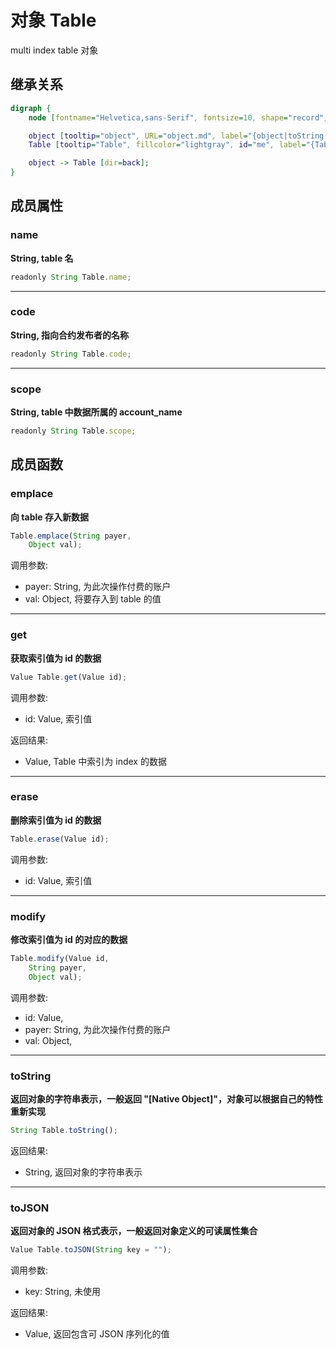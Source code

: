 # 对象 Table
multi index table 对象

## 继承关系
```dot
digraph {
    node [fontname="Helvetica,sans-Serif", fontsize=10, shape="record", style="filled", fillcolor="white"];

    object [tooltip="object", URL="object.md", label="{object|toString()\ltoJSON()\l}"];
    Table [tooltip="Table", fillcolor="lightgray", id="me", label="{Table|name\lcode\lscope\l|emplace()\lget()\lerase()\lmodify()\l}"];

    object -> Table [dir=back];
}
```

## 成员属性
        
### name
**String, table 名**

```JavaScript
readonly String Table.name;
```

--------------------------
### code
**String, 指向合约发布者的名称**

```JavaScript
readonly String Table.code;
```

--------------------------
### scope
**String, table 中数据所属的 account_name**

```JavaScript
readonly String Table.scope;
```

## 成员函数
        
### emplace
**向 table 存入新数据**

```JavaScript
Table.emplace(String payer,
    Object val);
```

调用参数:
* payer: String, 为此次操作付费的账户
* val: Object, 将要存入到 table 的值

--------------------------
### get
**获取索引值为 id 的数据**

```JavaScript
Value Table.get(Value id);
```

调用参数:
* id: Value, 索引值

返回结果:
* Value, Table 中索引为 index 的数据

--------------------------
### erase
**删除索引值为 id 的数据**

```JavaScript
Table.erase(Value id);
```

调用参数:
* id: Value, 索引值

--------------------------
### modify
**修改索引值为 id 的对应的数据**

```JavaScript
Table.modify(Value id,
    String payer,
    Object val);
```

调用参数:
* id: Value, 
* payer: String, 为此次操作付费的账户
* val: Object, 

--------------------------
### toString
**返回对象的字符串表示，一般返回 "[Native Object]"，对象可以根据自己的特性重新实现**

```JavaScript
String Table.toString();
```

返回结果:
* String, 返回对象的字符串表示

--------------------------
### toJSON
**返回对象的 JSON 格式表示，一般返回对象定义的可读属性集合**

```JavaScript
Value Table.toJSON(String key = "");
```

调用参数:
* key: String, 未使用

返回结果:
* Value, 返回包含可 JSON 序列化的值

